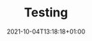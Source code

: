 ---
title: "Testing"
sub_header: "Everything about code tests"
date: 2021-10-04T13:18:18+01:00
tags: [""]
draft: false
toc: false
---